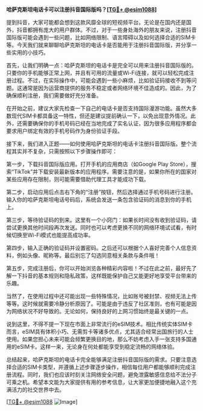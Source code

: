 **哈萨克斯坦电话卡可以注册抖音国际版吗？[[TG💪+ @esim1088](https://t.me/s/esim1088)]**

提到抖音，大家可能都会想到这款风靡全球的短视频平台。无论是在国内还是国外，抖音都拥有庞大的用户群体。不过，对于一些身处海外的朋友来说，注册抖音国际版可能会遇到一些问题，比如网络限制、语言障碍以及如何选择合适的SIM卡等。今天我们就来聊聊哈萨克斯坦的电话卡是否能用于注册抖音国际版，并分享一些实用的小技巧。

首先，让我们明确一点：哈萨克斯坦的电话卡是完全可以用来注册抖音国际版的。只要你的手机能够正常上网，并且有可用的流量或Wi-Fi连接，就可以轻松完成注册过程。不过，在实际操作中，可能会遇到一些小麻烦，比如验证码接收不到等问题。这通常是因为运营商提供的服务不稳定或者网络环境不佳造成的。因此，为了确保顺利注册，我们需要做好充分准备。

在开始之前，建议大家先检查一下自己的电话卡是否支持国际漫游功能。虽然大多数现代SIM卡都具备这一特性，但还是建议提前确认一下，以免出现意外情况。此外，还需要确保你的手机号码已经在当地完成了实名认证，因为很多应用程序都会要求用户绑定有效的手机号码作为身份验证手段。

接下来，我们进入正题——如何使用哈萨克斯坦的电话卡注册抖音国际版。整个流程其实并不复杂，只需按照以下步骤操作即可：

第一步，下载抖音国际版应用。打开手机的应用商店（如Google Play Store），搜索“TikTok”并下载安装最新版本的应用程序。需要注意的是，如果你所在的国家对某些应用存在限制，则可能需要借助代理工具才能成功下载。

第二步，启动应用后点击右下角的“注册”按钮，然后选择通过手机号码进行注册。输入你的哈萨克斯坦电话号码后，系统会发送一条包含验证码的消息到你的手机上。

第三步，等待验证码的到来。这里有一个小窍门：如果长时间没有收到验证码，请尝试更换其他时间段再次发送。同时也可以考虑更换不同的网络环境试试看，有时候切换至Wi-Fi模式也能提高成功率。

第四步，输入正确的验证码并设置密码。之后还可以根据个人喜好完善个人信息资料，例如头像、昵称等。最后别忘了勾选同意相关条款与条件哦！

第五步，完成注册后，你可以开始浏览各种精彩内容啦！不过在此之前，最好先了解一下抖音的基本规则和隐私政策，这样既能保护自己又能更好地享受平台带来的乐趣。

当然了，在使用过程中还可能出现一些特殊情况，比如账号被封禁、视频无法上传等等。这时候就需要冷静分析原因了。可能是由于违反了社区准则，也有可能是因为网络状况不好导致的。无论如何，保持良好的上网习惯始终是最关键的一点。

说到这里，不得不提一下现在市面上非常流行的eSIM技术。相比传统实体SIM卡而言，eSIM具有体积小巧、无需剪卡等诸多优点，尤其适合经常出国旅行的人士使用。如果您担心未来可能会频繁更换目的地，那么不妨考虑入手一张支持多国通用的eSIM卡。这样一来，无论身在何处都能享受到稳定流畅的网络体验。

总结起来，哈萨克斯坦的电话卡完全能够满足注册抖音国际版的需求。只要注意选择合适的SIM卡类型，并遵循上述步骤逐步操作，相信每位用户都能够顺利完成注册流程。同时，我们也应该时刻关注网络安全问题，避免泄露敏感信息给不法分子可乘之机。希望本文能为大家提供有用的参考信息，让大家更加便捷地融入这个充满活力的社交世界中去。

[[TG💪+ @esim1088](https://t.me/s/esim1088) ![Image](https://i.postimg.cc/4NQfJmqS/Snipaste-2025-05-13-00-14-12.png)]